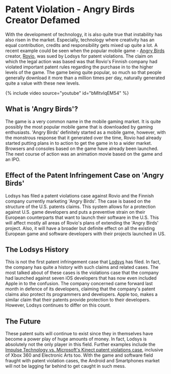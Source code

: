 # Patent Violation - Angry Birds Creator Defamed

With the development of technology, it is also quite true that instability has also risen in the market. Especially, technology where creativity has an equal contribution, credits and responsibility gets mixed up quite a lot. A recent example could be seen when the popular mobile game - <a href="http://en.wikipedia.org/wiki/Angry_Birds">Angry Birds</a> creator, <a href="http://rovio.com/">Rovio</a>, was sued by Lodsys for patent violations. The claim on which the legal action was based was that Rovio's Finnish company had violated important patent rules regarding the purchase in to the higher levels of the game. The game being quite popular, so much so that people generally download it more than a million times per day, naturally generated quite a value with these new levels.

{% include video source="youtube" id="bMltvlqEM54" %}

## What is 'Angry Birds'?

The game is a very common name in the mobile gaming market. It is quite possibly the most popular mobile game that is downloaded by gaming enthusiasts. 'Angry Birds' definitely started as a mobile game, however, with the monstrous response that it generated over the time, Rovio had already started putting plans in to action to get the game in to a wider market. Browsers and consoles based on the game have already been launched. The next course of action was an animation movie based on the game and an IPO.

## Effect of the Patent Infringement Case on 'Angry Birds'

Lodsys has filed a patent violations case against Rovio and the Finnish company currently marketing 'Angry Birds'. The case is based on the structure of the U.S. patents claims. This system allows for a protection against U.S. game developers and puts a preventive strain on their European counterparts that want to launch their software in the U.S. This will affect mostly all areas of Rovio's plans of extending the 'Angry Birds' project. Also, it will have a broader but definite effect on all the existing European game and software developers with their projects launched in US.

## The Lodsys History

This is not the first patent infringement case that <a href="http://www.lodsys.com/">Lodsys</a> has filed. In fact, the company has quite a history with such claims and related cases. The most talked about of these cases is the violations case that the company had launched against seven iOS developers that has now even included Apple in to the confusion. The company concerned came forward last month in defence of its developers, claiming that the company's patent claims also protect its programmers and developers. Apple too, makes a similar claim that their patents provide protection to their developers. However, Lodsys continues to differ on this count.

## The Future 

These patent suits will continue to exist since they in themselves have become a power play of huge amounts of money. In fact, Lodsys is absolutely not the only player in this field. Further examples include the <a href="http://news.cnet.com/8301-10805_3-20082248-75/microsoft-sued-over-kinect-for-patent-infringement/">Impulse Technology vs. Microsoft's Kinect patent violations case</a>, inclusive of Xbox 360 and Electronic Arts too. With the game and software field fraught with patent violation cases, the Android and Smartphones market will not be lagging far behind to get caught in such mess. 
